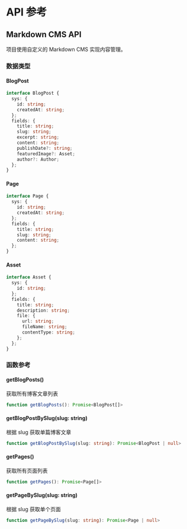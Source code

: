 # API 参考

## Markdown CMS API

项目使用自定义的 Markdown CMS 实现内容管理。

### 数据类型

#### BlogPost
```typescript
interface BlogPost {
  sys: {
    id: string;
    createdAt: string;
  };
  fields: {
    title: string;
    slug: string;
    excerpt: string;
    content: string;
    publishDate?: string;
    featuredImage?: Asset;
    author?: Author;
  };
}
```

#### Page
```typescript
interface Page {
  sys: {
    id: string;
    createdAt: string;
  };
  fields: {
    title: string;
    slug: string;
    content: string;
  };
}
```

#### Asset
```typescript
interface Asset {
  sys: {
    id: string;
  };
  fields: {
    title: string;
    description: string;
    file: {
      url: string;
      fileName: string;
      contentType: string;
    };
  };
}
```

### 函数参考

#### getBlogPosts()
获取所有博客文章列表

```typescript
function getBlogPosts(): Promise<BlogPost[]>
```

#### getBlogPostBySlug(slug: string)
根据 slug 获取单篇博客文章

```typescript
function getBlogPostBySlug(slug: string): Promise<BlogPost | null>
```

#### getPages()
获取所有页面列表

```typescript
function getPages(): Promise<Page[]>
```

#### getPageBySlug(slug: string)
根据 slug 获取单个页面

```typescript
function getPageBySlug(slug: string): Promise<Page | null>
```